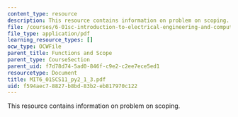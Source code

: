 ```yaml
---
content_type: resource
description: This resource contains information on problem on scoping.
file: /courses/6-01sc-introduction-to-electrical-engineering-and-computer-science-i-spring-2011/f594aec78827b8bd83b2eb817970c122_MIT6_01SCS11_py2_1_3.pdf
file_type: application/pdf
learning_resource_types: []
ocw_type: OCWFile
parent_title: Functions and Scope
parent_type: CourseSection
parent_uid: f7d78d74-5ad0-846f-c9e2-c2ee7ece5ed1
resourcetype: Document
title: MIT6_01SCS11_py2_1_3.pdf
uid: f594aec7-8827-b8bd-83b2-eb817970c122
---
```

This resource contains information on problem on scoping.